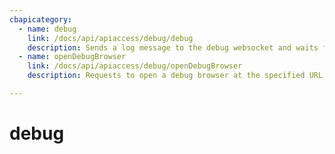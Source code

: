```yaml
---
cbapicategory:
  - name: debug
    link: /docs/api/apiaccess/debug/debug
    description: Sends a log message to the debug websocket and waits for a response.
  - name: openDebugBrowser
    link: /docs/api/apiaccess/debug/openDebugBrowser
    description: Requests to open a debug browser at the specified URL and port.

---
```

# debug
<CBAPICategory />
